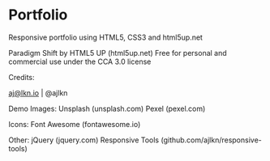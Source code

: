 # Portfolio

Responsive portfolio using HTML5, CSS3 and html5up.net

Paradigm Shift by HTML5 UP (html5up.net)
Free for personal and commercial use under the CCA 3.0 license 

Credits:

aj@lkn.io | @ajlkn

Demo Images:
	Unsplash (unsplash.com)
	Pexel (pexel.com)

Icons:
	Font Awesome (fontawesome.io)

Other:
	jQuery (jquery.com)
	Responsive Tools (github.com/ajlkn/responsive-tools)